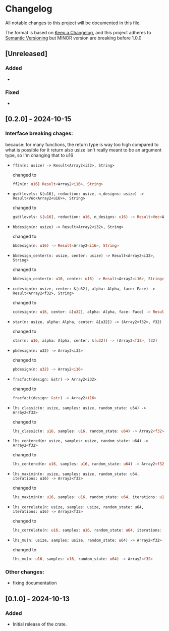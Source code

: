 # Changelog

All notable changes to this project will be documented in this file.

The format is based on [Keep a Changelog](https://keepachangelog.com/en/1.0.0/), and this project adheres to [Semantic Versioning](https://semver.org/spec/v2.0.0.html) but MINOR version are breaking before 1.0.0


## [Unreleased]
### Added
- 

### Fixed
- 

## [0.2.0] - 2024-10-15
### Interface breaking chages:
because: for many functions, the return type is way too high compared to what is possible for it return
also usize isn't really meant to be an argument type, so I'm changing that to u16 

-   `ff2n(n: usize) -> Result<Array2<i32>, String>`

    changed to 

    ```rust
    ff2n(n: u16) Result<Array2<i16>, String>
    ```

-   `gsd(levels: &[u16], reduction: usize, n_designs: usize) -> Result<Vec<Array2<u16>>, String>`

    changed to

    ```rust
    gsd(levels: &[u16], reduction: u16, n_designs: u16) -> Result<Vec<Array2<u16>>, String>
    ```
    
-   `bbdesign(n: usize) -> Result<Array2<i32>, String>`

    changed to 

    ```rust
    bbdesign(n: u16) -> Result<Array2<i16>, String> 
    ```

-   `bbdesign_center(n: usize, center: usize) -> Result<Array2<i32>, String>`

    changed to 

    ```rust
    bbdesign_center(n: u16, center: u16) -> Result<Array2<i16>, String>
    ```

-   `ccdesign(n: usize, center: &[u32], alpha: Alpha, face: Face) -> Result<Array2<f32>, String>`

    changed to 

    ```rust
    ccdesign(n: u16, center: &[u32], alpha: Alpha, face: Face) -> Result<Array2<f32>, String> 
    ```

-   `star(n: usize, alpha: Alpha, center: &[u32]) -> (Array2<f32>, f32)`

    changed to

    ```rust
    star(n: u16, alpha: Alpha, center: &[u32]) -> (Array2<f32>, f32)
    ```

-   `pbdesign(n: u32) -> Array2<i32>`

    changed to

    ```rust
    pbdesign(n: u32) -> Array2<i16>
    ```

-   `fracfact(design: &str) -> Array2<i32>`

    changed to

    ```rust
    fracfact(design: &str) -> Array2<i16>
    ```

-   `lhs_classic(n: usize, samples: usize, random_state: u64) -> Array2<f32>`

    changed to

    ```rust
    lhs_classic(n: u16, samples: u16, random_state: u64) -> Array2<f32>
    ```

-   `lhs_centered(n: usize, samples: usize, random_state: u64) -> Array2<f32>`

    changed to

    ```rust
    lhs_centered(n: u16, samples: u16, random_state: u64) -> Array2<f32>
    ```

-   `lhs_maximin(n: usize, samples: usize, random_state: u64, iterations: u16) -> Array2<f32>`

    changed to

    ```rust
    lhs_maximin(n: u16, samples: u16, random_state: u64, iterations: u16) -> Array2<f32>
    ```

-   `lhs_correlate(n: usize, samples: usize, random_state: u64, iterations: u16) -> Array2<f32>`

    changed to

    ```rust
    lhs_correlate(n: u16, samples: u16, random_state: u64, iterations: u16) -> Array2<f32>
    ```

-   `lhs_mu(n: usize, samples: usize, random_state: u64) -> Array2<f32>`

    changed to 

    ```rust
    lhs_mu(n: u16, samples: u16, random_state: u64) -> Array2<f32>
    ```

### Other changes:
-   fixing documentation



## [0.1.0] - 2024-10-13
### Added
-   Initial release of the crate.
